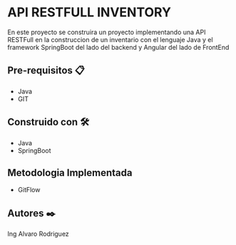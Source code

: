# API RESTFULL INVENTORY

En este proyecto se construira un proyecto implementando una API RESTFull en la construccion de un inventario con el lenguaje Java y el framework SpringBoot del lado del backend y Angular del lado de FrontEnd

## Pre-requisitos 📋
* Java
* GIT

## Construido con 🛠️
* Java
* SpringBoot


## Metodologia Implementada
* GitFlow

## Autores ✒️
Ing Alvaro Rodriguez
